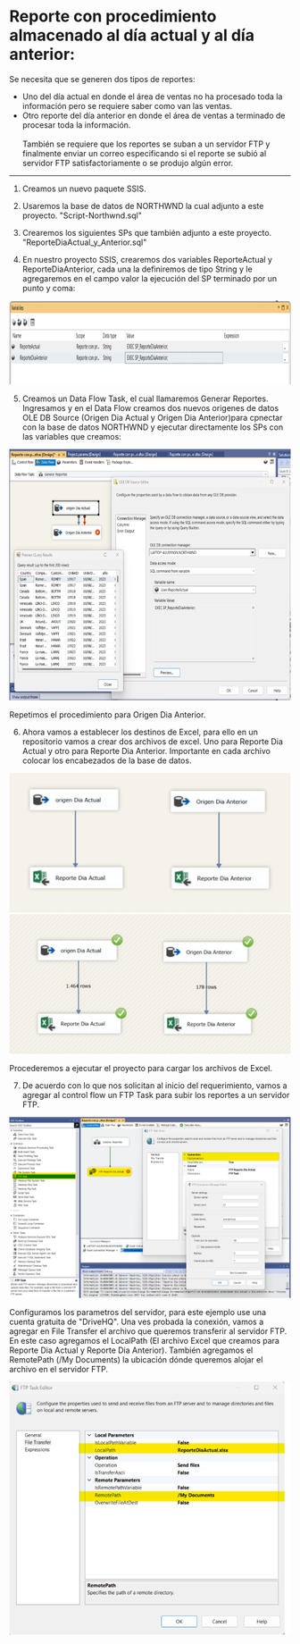 # Reporte con procedimiento almacenado al día actual y al día anterior:

Se necesita que se generen dos tipos de reportes: 
* Uno del día actual en donde el área de ventas no ha procesado toda la información pero se requiere saber como van las ventas.
* Otro reporte del día anterior en donde el área de ventas a terminado de procesar toda la información. </br></br>
También se requiere que los reportes se suban a un servidor FTP y finalmente enviar un correo especificando si el reporte se subió al servidor FTP satisfactoriamente
o se produjo algún error.

--------------------------------------------------------------
1. Creamos un nuevo paquete SSIS.
2. Usaremos la base de datos de NORTHWND la cual adjunto a este proyecto. "Script-Northwnd.sql"
3. Crearemos los siguientes SPs que también adjunto a este proyecto. "ReporteDiaActual_y_Anterior.sql"

4. En nuestro proyecto SSIS, crearemos dos variables ReporteActual y ReporteDiaAnterior, cada una la definiremos de tipo String y le agregaremos en el campo valor la ejecución del SP terminado por un punto y coma:

<p align="center">
<img src="https://github.com/csantamaria89/Reporte_con_procedimiento_almacenado_al_dia_actual_y_al_dia_anterior/blob//main/Assets/Imagen1.png"  height=150>
</p>

5. Creamos un Data Flow Task, el cual llamaremos Generar Reportes. Ingresamos y en el Data Flow creamos dos nuevos origenes de datos OLE DB Source (Origen Dia Actual y Origen Dia Anterior)para cpnectar con la base de datos NORTHWND y ejecutar directamente los SPs con las variables que creamos:

<p align="center">
<img src="https://github.com/csantamaria89/Reporte_con_procedimiento_almacenado_al_dia_actual_y_al_dia_anterior/blob//main/Assets/Imagen2.png"  height=450>
</p>

Repetimos el procedimiento para Origen Dia Anterior.

6. Ahora vamos a establecer los destinos de Excel, para ello en un repositorio vamos a crear dos archivos de excel. Uno para Reporte Dia Actual y otro para Reporte Dia Anterior. Importante en cada archivo colocar los encabezados de la base de datos.

<p align="center">
<img src="https://github.com/csantamaria89/Reporte_con_procedimiento_almacenado_al_dia_actual_y_al_dia_anterior/blob//main/Assets/Imagen3.png"  height=250>
<img src="https://github.com/csantamaria89/Reporte_con_procedimiento_almacenado_al_dia_actual_y_al_dia_anterior/blob//main/Assets/Imagen4.png"  height=250>
</p>

Procederemos a ejecutar el proyecto para cargar los archivos de Excel.

7. De acuerdo con lo que nos solicitan al inicio del requerimiento, vamos a agregar al control flow un FTP Task para subir los reportes a un servidor FTP.

<p align ="center">
<img src="https://github.com/csantamaria89/Reporte_con_procedimiento_almacenado_al_dia_actual_y_al_dia_anterior/blob//main/Assets/Imagen5.png">
</p>

Configuramos los parametros del servidor, para este ejemplo use una cuenta gratuita de "DriveHQ". Una ves probada la conexión, vamos a agregar en File Transfer el archivo que queremos transferir al servidor FTP. En este caso agregamos el LocalPath (El archivo Excel que creamos para Reporte Dia Actual y Reporte Dia Anterior).
También agregamos el RemotePath (/My Documents) la ubicación dónde queremos alojar el archivo en el servidor FTP.

<p align ="center">
<img src="https://github.com/csantamaria89/Reporte_con_procedimiento_almacenado_al_dia_actual_y_al_dia_anterior/blob//main/Assets/Imagen6.png">
</p>

